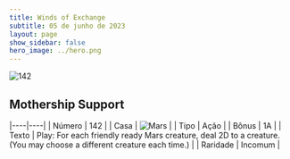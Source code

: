 ```yaml
---
title: Winds of Exchange
subtitle: 05 de junho de 2023
layout: page
show_sidebar: false
hero_image: ../hero.png
---
```


![142](https://mastervault-storage-prod.s3.amazonaws.com/media/card_front/en/600_142_f767abc6d70a_en.png)


## Mothership Support

|----|----|
| Número | 142 |
| Casa | ![Mars](https://archonarcana.com/images/thumb/d/de/Mars.png/22px-Mars.png "Marte") |
| Tipo | Ação |
| Bônus | 1A |
| Texto | Play: For each friendly ready Mars creature, deal 2D to a creature. (You may choose a different creature each time.) |
| Raridade | Incomum |
